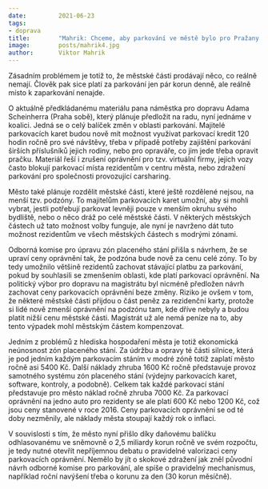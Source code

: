 ```yaml
---
date:         2021-06-23
tags:         
- doprava
title:        "Mahrik: Chceme, aby parkování ve městě bylo pro Pražany znovu dostupné"
image: 	      posts/mahrik4.jpg
author:       Viktor Mahrik
---
```


Zásadním problémem je totiž to, že městské části prodávají něco, co reálně nemají. Člověk pak sice platí za parkování jen pár korun denně, ale reálně místo k zaparkování nenajde. 

O aktuálně předkládanému materiálu pana náměstka pro dopravu Adama Scheinherra (Praha sobě), který plánuje předložit na radu, nyní jednáme v koalici. Jedná se o celý balíček změn v oblasti parkování. Majitelé parkovacích karet budou nově mít možnost využívat parkovací kredit 120 hodin ročně pro své návštěvy, třeba v případě potřeby zajištění parkování širších příslušníků jejich rodiny, nebo pro opraváře, co jim jede třeba opravit pračku. Materiál řeší i zrušení oprávnění pro tzv. virtuální firmy, jejich vozy často blokují parkovací místa rezidentům v centru města, nebo zdražení parkování pro společnosti provozující carsharing. 

Město také plánuje rozdělit městské části, které ještě rozdělené nejsou, na menší tzv. podzóny. To majitelům parkovacích karet umožní, aby si mohli vybrat, jestli potřebují parkovat levněji pouze v menším okruhu svého bydliště, nebo o něco dráž po celé městské části. V některých městských částech už tato možnost volby funguje, ale nyní je navrženo dát tuto možnost rezidentům ve všech městských částech s modrými zónami. 

Odborná komise pro úpravu zón placeného stání přišla s návrhem, že se upraví ceny oprávnění tak, že podzóna bude nově za cenu celé zóny. To by tedy umožnilo většině rezidentů zachovat stávající platbu za parkování, pokud by souhlasili se zmenšením oblasti, kde platí parkovací oprávnění. Na politický výbor pro dopravu na magistrátu byl nicméně předložen návrh zachovat ceny parkovacích oprávnění beze změny. Riziko je ovšem v tom, že některé městské části přijdou o část peněz za rezidenční karty, protože si lidé nově zmenší oprávnění na podzónu tam, kde dříve nebyly a budou platit nižší cenu městské části. Magistrát už ale nemá peníze na to, aby tento výpadek mohl městským částem kompenzovat. 

Jedním z problémů z hlediska hospodaření města je totiž ekonomická neúnosnost zón placeného stání. Za údržbu a opravy té části silnice, která je pod jedním každým parkovacím stáním v modré zóně totiž zaplatí město ročně asi 5400 Kč. Další náklady zhruba 1600 Kč ročně představuje provoz samotného systému zón placeného stání (výdejny parkovacích karet, software, kontroly, a podobně). Celkem tak každé parkovací stání představuje pro město náklad ročně zhruba 7000 Kč. Za parkovací oprávnění na jedno auto pro rezidenty se ale platí 600 Kč nebo 1200 Kč, což jsou ceny stanovené v roce 2016. Ceny parkovacích oprávnění se od té doby nezměnily, ale náklady města stoupají každý rok o inflaci. 

V souvislosti s tím, že město nyní přišlo díky daňovému balíčku odhlasovanému ve sněmovně o 2,5 miliardy korun ročně ve svém rozpočtu, je tedy nutné otevřít nepříjemnou debatu o pravidelné valorizaci ceny parkovacích oprávnění. Nemělo by jít o skokové zdražení jak zněl původní návrh odborné komise pro parkování, ale spíše o pravidelný mechanismus, například roční navýšení třeba o korunu za den (30 korun měsíčně). 

